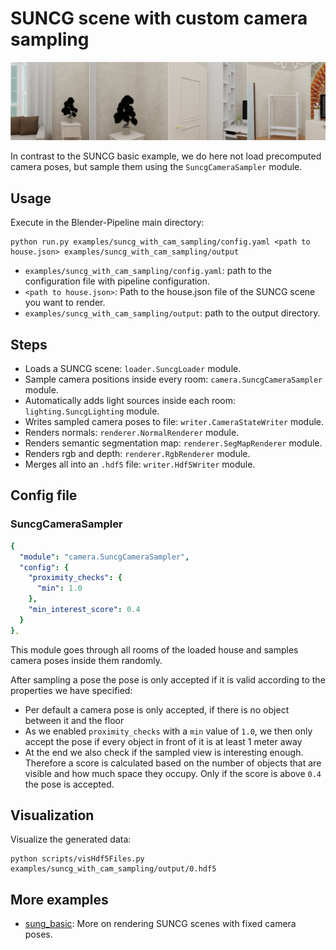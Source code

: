 # SUNCG scene with custom camera sampling

![](output-summary.png)

In contrast to the SUNCG basic example, we do here not load precomputed camera poses, but sample them using the `SuncgCameraSampler` module.

## Usage

Execute in the Blender-Pipeline main directory:

```
python run.py examples/suncg_with_cam_sampling/config.yaml <path to house.json> examples/suncg_with_cam_sampling/output
```

* `examples/suncg_with_cam_sampling/config.yaml`: path to the configuration file with pipeline configuration.
* `<path to house.json>`: Path to the house.json file of the SUNCG scene you want to render.
* `examples/suncg_with_cam_sampling/output`: path to the output directory.

## Steps

* Loads a SUNCG scene: `loader.SuncgLoader` module.
* Sample camera positions inside every room: `camera.SuncgCameraSampler` module.
* Automatically adds light sources inside each room: `lighting.SuncgLighting` module.
* Writes sampled camera poses to file: `writer.CameraStateWriter` module.
* Renders normals: `renderer.NormalRenderer` module.
* Renders semantic segmentation map: `renderer.SegMapRenderer` module.
* Renders rgb and depth: `renderer.RgbRenderer` module.
* Merges all into an `.hdf5` file: `writer.Hdf5Writer` module.

## Config file

### SuncgCameraSampler

```yaml
{
  "module": "camera.SuncgCameraSampler",
  "config": {
    "proximity_checks": {
      "min": 1.0
    },
    "min_interest_score": 0.4
  }
},
```

This module goes through all rooms of the loaded house and samples camera poses inside them randomly.

After sampling a pose the pose is only accepted if it is valid according to the properties we have specified:
  * Per default a camera pose is only accepted, if there is no object between it and the floor
  * As we enabled `proximity_checks` with a `min` value of `1.0`, we then only accept the pose if every object in front of it is at least 1 meter away
  * At the end we also check if the sampled view is interesting enough. Therefore a score is calculated based on the number of objects that are visible and how much space they occupy. Only if the score is above `0.4` the pose is accepted.

## Visualization

Visualize the generated data:

```
python scripts/visHdf5Files.py examples/suncg_with_cam_sampling/output/0.hdf5
```

## More examples

* [sung_basic](../suncg_basic): More on rendering SUNCG scenes with fixed camera poses.